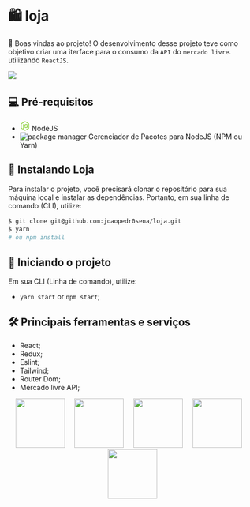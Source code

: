 # :shopping: loja

:wave: Boas vindas ao projeto! O desenvolvimento desse projeto teve como objetivo criar uma iterface para o consumo da `API` do `mercado livre`. utilizando `ReactJS`. 

<img src="https://user-images.githubusercontent.com/85967112/207920133-d8f77ac3-097d-4781-969a-0f6f898ce236.png" />

## :computer: Pré-requisitos

- <img src="https://raw.githubusercontent.com/devicons/devicon/master/icons/nodejs/nodejs-original.svg" alt="nodejs" width="20" height="20"/> NodeJS
- <img src="https://raw.githubusercontent.com/gurayyarar/NodeJsPackageManager/master/images/app.png" alt="package manager" width="20" height="20"/> Gerenciador de Pacotes para NodeJS (NPM ou Yarn)

## :page_facing_up: Instalando Loja
Para instalar o projeto, você precisará clonar o repositório para sua máquina local e instalar as dependências. Portanto, em sua linha de comando (CLI), utilize:
```bash
$ git clone git@github.com:joaopedr0sena/loja.git
$ yarn
# ou npm install
```

## :rocket: Iniciando o projeto
Em sua CLI (Linha de comando), utilize:
- `yarn start` or `npm start`;

## :hammer_and_wrench: Principais ferramentas e serviços
- React;
- Redux;
- Eslint;
- Tailwind;
- Router Dom;
- Mercado livre API;

<div align="center">
  <img height="100" width="100" src="https://cdn.jsdelivr.net/gh/devicons/devicon/icons/react/react-original.svg"/>
  &nbsp;&nbsp;&nbsp;
  <img height="100" width="100" src="https://cdn.jsdelivr.net/gh/devicons/devicon/icons/redux/redux-original.svg" />
  &nbsp;&nbsp;&nbsp;
  <img height="100" width="100" src="https://cdn.jsdelivr.net/gh/devicons/devicon/icons/eslint/eslint-original.svg" />
  &nbsp;&nbsp;&nbsp;
  <img height="100" width="100" src="https://cdn.jsdelivr.net/gh/devicons/devicon/icons/tailwindcss/tailwindcss-plain.svg" />
  &nbsp;&nbsp;&nbsp;
  <img height="100" width="100" src="https://seekicon.com/free-icon-download/react-router_1.svg" />
</div>


